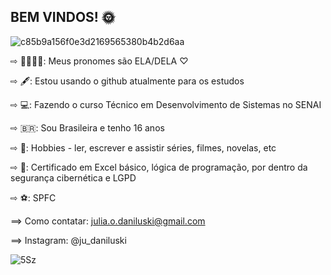 ## BEM VINDOS! 🌞

![c85b9a156f0e3d2169565380b4b2d6aa](https://github.com/user-attachments/assets/ab5f4397-cfca-407f-ac5d-e8d3cd787fb5)


⇨ 🚶🏻‍♀️‍➡️: Meus pronomes são ELA/DELA ♡

⇨ 🖋️: Estou usando o github atualmente para os estudos 

⇨ 💻: Fazendo o curso Técnico em Desenvolvimento de Sistemas no SENAI 

⇨ 🇧🇷: Sou Brasileira e tenho 16 anos 

⇨ 📖: Hobbies - ler, escrever e assistir séries, filmes, novelas, etc 

⇨ 📜: Certificado em Excel básico, lógica de programação, por dentro da segurança cibernética e LGPD 

⇨ ⚽: SPFC


⟹ Como contatar: julia.o.daniluski@gmail.com

⟹ Instagram: @ju_daniluski

![5Sz](https://github.com/user-attachments/assets/630d44c3-b9ed-4126-bd83-341dc4092bde)
